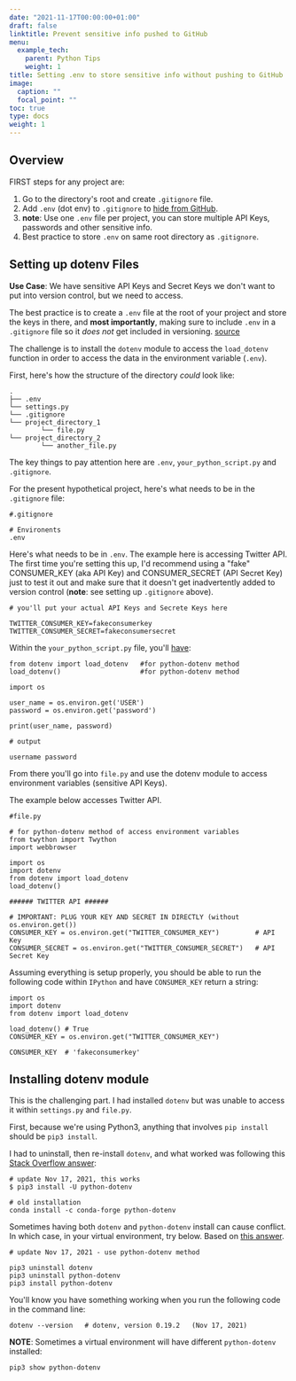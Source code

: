 ```yaml
---
date: "2021-11-17T00:00:00+01:00"
draft: false
linktitle: Prevent sensitive info pushed to GitHub
menu:
  example_tech:
    parent: Python Tips 
    weight: 1
title: Setting .env to store sensitive info without pushing to GitHub
image:
  caption: ""
  focal_point: ""
toc: true
type: docs
weight: 1
---
```


## Overview

FIRST steps for any project are:

1. Go to the directory's root and create `.gitignore` file.
2. Add `.env` (dot env) to `.gitignore` to [hide from GitHub](https://stackoverflow.com/questions/30696930/how-to-hide-env-file-from-github).
3. **note**: Use one `.env` file per project, you can store multiple API Keys, passwords and other sensitive info.
4. Best practice to store `.env` on same root directory as `.gitignore`.

## Setting up dotenv Files

**Use Case**: We have sensitive API Keys and Secret Keys we don't want to put into version control, but we need to access.

The best practice is to create a `.env` file at the root of your project and store the keys in there, and **most importantly**, making sure to include `.env` in a `.gitignore` file so it *does not* get included in versioning. [source](https://dev.to/biplov/handling-passwords-and-secret-keys-using-environment-variables-2ei0)

The challenge is to install the `dotenv` module to access the `load_dotenv` function in order to access the data in the environment variable (`.env`).

First, here's how the structure of the directory *could* look like:

```
.
├── .env
└── settings.py
└── .gitignore
└── project_directory_1
        └── file.py
└── project_directory_2
        └── another_file.py
```

The key things to pay attention here are `.env`, `your_python_script.py` and `.gitignore`.

For the present hypothetical project, here's what needs to be in the `.gitignore` file:

```
#.gitignore

# Environents
.env
```

Here's what needs to be in `.env`. The example here is accessing Twitter API. The first time you're setting this up, I'd recommend using a "fake" CONSUMER_KEY (aka API Key) and CONSUMER_SECRET (API Secret Key) just to test it out and make sure that it doesn't get inadvertently added to version control (**note**: see setting up `.gitignore` above).

```
# you'll put your actual API Keys and Secrete Keys here

TWITTER_CONSUMER_KEY=fakeconsumerkey
TWITTER_CONSUMER_SECRET=fakeconsumersecret
```

Within the `your_python_script.py` file, you'll [have](https://dev.to/biplov/handling-passwords-and-secret-keys-using-environment-variables-2ei0): 

```
from dotenv import load_dotenv   #for python-dotenv method
load_dotenv()                    #for python-dotenv method

import os 

user_name = os.environ.get('USER')
password = os.environ.get('password')

print(user_name, password)

# output

username password
```

From there you'll go into `file.py` and use the dotenv module to access environment variables (sensitive API Keys). 

The example below accesses Twitter API.

```
#file.py

# for python-dotenv method of access environment variables
from twython import Twython
import webbrowser

import os
import dotenv
from dotenv import load_dotenv
load_dotenv()

###### TWITTER API ######

# IMPORTANT: PLUG YOUR KEY AND SECRET IN DIRECTLY (without os.environ.get())
CONSUMER_KEY = os.environ.get("TWITTER_CONSUMER_KEY")         # API Key
CONSUMER_SECRET = os.environ.get("TWITTER_CONSUMER_SECRET")   # API Secret Key
```

Assuming everything is setup properly, you should be able to run the following code within `IPython` and have `CONSUMER_KEY` return a string:

```
import os
import dotenv
from dotenv import load_dotenv

load_dotenv() # True
CONSUMER_KEY = os.environ.get("TWITTER_CONSUMER_KEY")

CONSUMER_KEY  # 'fakeconsumerkey'
```

## Installing dotenv module

This is the challenging part. I had installed `dotenv` but was unable to access it within `settings.py` and `file.py`. 

First, because we're using Python3, anything that involves `pip install` should  be `pip3 install`. 

I had to uninstall, then re-install `dotenv`, and what worked was following this [Stack Overflow answer](https://stackoverflow.com/questions/58943578/i-have-installed-python-dotenv-but-python-cannot-find-it):

```
# update Nov 17, 2021, this works
$ pip3 install -U python-dotenv

# old installation
conda install -c conda-forge python-dotenv
```

Sometimes having both `dotenv` and `python-dotenv` install can cause conflict. In which case, in your virtual environment, try below. Based on [this answer](https://stackoverflow.com/questions/58943578/i-have-installed-python-dotenv-but-python-cannot-find-it).

```
# update Nov 17, 2021 - use python-dotenv method

pip3 uninstall dotenv
pip3 uninstall python-dotenv
pip3 install python-dotenv
```

You'll know you have something working when you run the following code in the command line:

```
dotenv --version   # dotenv, version 0.19.2   (Nov 17, 2021)
```

**NOTE**: Sometimes a virtual environment will have different `python-dotenv` installed:

```
pip3 show python-dotenv
```
